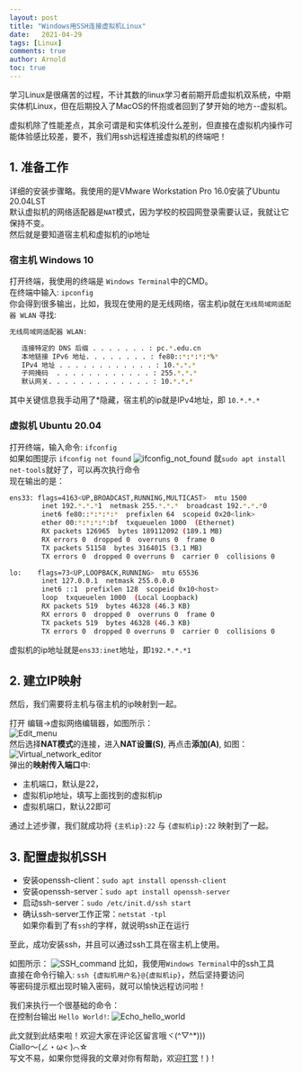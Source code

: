 ```yaml
---
layout: post
title: "Windows用SSH连接虚拟机Linux"
date:   2021-04-29
tags: [Linux]
comments: true
author: Arnold
toc: true
---
```


学习Linux是很痛苦的过程，不计其数的linux学习者前期开启虚拟机双系统，中期实体机Linux，但在后期投入了MacOS的怀抱或者回到了梦开始的地方--虚拟机。

虚拟机除了性能差点，其余可谓是和实体机没什么差别，但直接在虚拟机内操作可能体验感比较差，要不，我们用ssh远程连接虚拟机的终端吧！

<!-- more -->
## 1. 准备工作
详细的安装步骤略。我使用的是VMware Workstation Pro 16.0安装了Ubuntu 20.04LST  
默认虚拟机的网络适配器是`NAT`模式，因为学校的校园网登录需要认证，我就让它保持不变。  
然后就是要知道宿主机和虚拟机的ip地址  
### 宿主机 Windows 10
打开终端，我使用的终端是 `Windows Terminal`中的CMD。  
在终端中输入: `ipconfig`  
你会得到很多输出，比如，我现在使用的是无线网络，宿主机ip就在`无线局域网适配器 WLAN` 寻找:  
``` bash
无线局域网适配器 WLAN:

   连接特定的 DNS 后缀 . . . . . . . : pc.*.edu.cn
   本地链接 IPv6 地址. . . . . . . . : fe80::*:*:*:*%*
   IPv4 地址 . . . . . . . . . . . . : 10.*.*.*
   子网掩码  . . . . . . . . . . . . : 255.*.*.*
   默认网关. . . . . . . . . . . . . : 10.*.*.*
```
其中关键信息我手动用了*隐藏，宿主机的ip就是IPv4地址，即 `10.*.*.*`  
### 虚拟机 Ubuntu 20.04
打开终端，输入命令: `ifconfig`  
如果如图提示 `ifconfig not found`
![ifconfig_not_found](../images/2021/04/29/vmware_ssh/Ubuntu_terminal_ifconfig_not_found.png)
就`sudo apt install net-tools`就好了，可以再次执行命令  
现在输出的是：
```bash
ens33: flags=4163<UP,BROADCAST,RUNNING,MULTICAST>  mtu 1500
        inet 192.*.*.*1  netmask 255.*.*.*  broadcast 192.*.*.*0
        inet6 fe80::*:*:*:*  prefixlen 64  scopeid 0x20<link>
        ether 00:*:*:*:*:bf  txqueuelen 1000  (Ethernet)
        RX packets 126965  bytes 189112092 (189.1 MB)
        RX errors 0  dropped 0  overruns 0  frame 0
        TX packets 51158  bytes 3164015 (3.1 MB)
        TX errors 0  dropped 0 overruns 0  carrier 0  collisions 0

lo:    flags=73<UP,LOOPBACK,RUNNING>  mtu 65536
        inet 127.0.0.1  netmask 255.0.0.0
        inet6 ::1  prefixlen 128  scopeid 0x10<host>
        loop  txqueuelen 1000  (Local Loopback)
        RX packets 519  bytes 46328 (46.3 KB)
        RX errors 0  dropped 0  overruns 0  frame 0
        TX packets 519  bytes 46328 (46.3 KB)
        TX errors 0  dropped 0 overruns 0  carrier 0  collisions 0
```
虚拟机的ip地址就是`ens33:inet`地址，即`192.*.*.*1`  
## 2. 建立IP映射
然后，我们需要将主机与宿主机的ip映射到一起。  

打开 编辑->虚拟网络编辑器，如图所示：  
![Edit_menu](../images/2021/04/29/vmware_ssh/Edit_menu.png)  
然后选择**NAT模式**的连接，进入**NAT设置(S)**, 再点击**添加(A)**, 如图：  
![Virtual_network_editor](../images/2021/04/29/vmware_ssh/Virtual_network_editor.png)  
弹出的**映射传入端口**中:  
- 主机端口，默认是22，
- 虚拟机ip地址，填写上面找到的虚拟机ip
- 虚拟机端口，默认22即可

通过上述步骤，我们就成功将 `{主机ip}:22` 与 `{虚拟机ip}:22` 映射到了一起。
## 3. 配置虚拟机SSH
- 安装openssh-client：`sudo apt install openssh-client`
- 安装openssh-server：`sudo apt install openssh-server`
- 启动ssh-server：`sudo /etc/init.d/ssh start`
- 确认ssh-server工作正常：`netstat -tpl`  
如果你看到了有`ssh`的字样，就说明ssh正在运行

至此，成功安装ssh，并且可以通过ssh工具在宿主机上使用。

如图所示：
![SSH_command](../images/2021/04/29/vmware_ssh/SSH_command.png)
比如，我使用`Windows Terminal`中的ssh工具  
直接在命令行输入:
`ssh {虚拟机用户名}@{虚拟机ip}`，然后坚持要访问  
等密码提示框出现时输入密码，就可以愉快远程访问啦！  

我们来执行一个很基础的命令：  
在控制台输出 `Hello World!`:
![Echo_hello_world](../images/2021/04/29/vmware_ssh/Echo_hello_world.png)

此文就到此结束啦！欢迎大家在评论区留言哦ヾ(^▽^*)))  
Ciallo～(∠・ω< )⌒☆​  
写文不易，如果你觉得我的文章对你有帮助，欢迎[打赏](https://dotponder.github.io/likes/)！)！